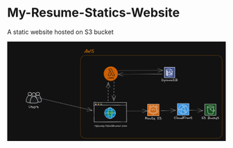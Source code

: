 # My-Resume-Statics-Website
A static website hosted on S3 bucket

![Project Architecture](img/AWS_architecture.png)
